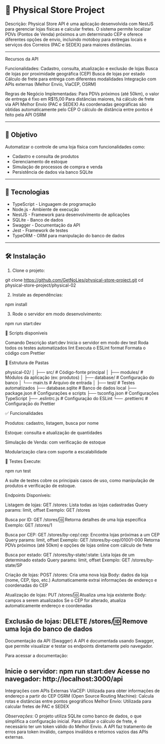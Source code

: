 # 🏬 Physical Store Project

Descrição:
Physical Store API é uma aplicação desenvolvida com NestJS para gerenciar lojas físicas e calcular fretes. O sistema permite localizar PDVs (Pontos de Venda) próximos a um determinado CEP e oferece diferentes opções de envio, incluindo motoboy para entregas locais e serviços dos Correios (PAC e SEDEX) para maiores distâncias.

---

Recursos da API

Funcionalidades:
Cadastro, consulta, atualização e exclusão de lojas
Busca de lojas por proximidade geográfica (CEP)
Busca de lojas por estado
Cálculo de frete para entrega com diferentes modalidades
Integração com APIs externas (Melhor Envio, ViaCEP, OSRM)

Regras de Negócio Implementadas:
Para PDVs próximos (até 50km), o valor de entrega é fixo em R$15,00
Para distâncias maiores, há cálculo de frete via API Melhor Envio (PAC e SEDEX)
As coordenadas geográficas são obtidas automaticamente pelo CEP
O cálculo de distância entre pontos é feito pela API OSRM

---

## 🎯 Objetivo

Automatizar o controle de uma loja física com funcionalidades como:

- Cadastro e consulta de produtos
- Gerenciamento de estoque
- Simulação de processos de compra e venda
- Persistência de dados via banco SQLite

---

## 🧰 Tecnologias

- TypeScript - Linguagem de programação
- Node.js - Ambiente de execução
- NestJS - Framework para desenvolvimento de aplicações
- SQLite - Banco de dados
- Swagger - Documentação da API
- Jest - Framework de testes
- TypeORM - ORM para manipulação do banco de dados

---

## 🛠️ Instalação

1. Clone o projeto:

git clone https://github.com/GetNoLies/physical-store-project.git
cd physical-store-project/physical-02

2. Instale as dependências:

npm install

3. Rode o servidor em modo desenvolvimento:

npm run start:dev

📜 Scripts disponíveis

Comando	      Descrição
start:dev	  Inicia o servidor em modo dev
test	      Roda todos os testes automatizados
lint	      Executa o ESLint
format	      Formata o código com Prettier

📂 Estrutura de Pastas

physical-02/
│
├── src/                     # Código-fonte principal
│   ├── modules/             # Módulos da aplicação (ex: produtos)
│   ├── database/            # Configuração do banco
│   └── main.ts              # Arquivo de entrada
│
├── test/                    # Testes automatizados
├── database.sqlite          # Banco de dados local
├── package.json             # Configurações e scripts
├── tsconfig.json            # Configurações TypeScript
├── .eslintrc.js             # Configuração do ESLint
└── .prettierrc              # Configuração do Prettier

✅ Funcionalidades

Produtos: cadastro, listagem, busca por nome

Estoque: consulta e atualização de quantidades

Simulação de Venda: com verificação de estoque

Modularização clara com suporte a escalabilidade

🧪 Testes
Execute:

npm run test

A suíte de testes cobre os principais casos de uso, como manipulação de produtos e verificação de estoque.

Endpoints Disponíveis:

Listagem de lojas:
GET /stores: Lista todas as lojas cadastradas
Query params: limit, offset
Exemplo: GET /stores

Busca por ID:
GET /stores/:id: Retorna detalhes de uma loja específica
Exemplo: GET /stores/1

Busca por CEP:
GET /stores/by-cep/:cep: Encontra lojas próximas a um CEP
Query params: limit, offset
Exemplo: GET /stores/by-cep/01001-000
Retorna PDVs próximos (até 50km) e opções de lojas online com cálculo de frete

Busca por estado:
GET /stores/by-state/:state: Lista lojas de um determinado estado
Query params: limit, offset
Exemplo: GET /stores/by-state/SP

Criação de lojas:
POST /stores: Cria uma nova loja
Body: dados da loja (nome, CEP, tipo, etc.)
Automaticamente extrai informações de endereço e coordenadas do CEP

Atualização de lojas:
PUT /stores/:id: Atualiza uma loja existente
Body: campos a serem atualizados
Se o CEP for alterado, atualiza automaticamente endereço e coordenadas

Exclusão de lojas:
DELETE /stores/:id: Remove uma loja do banco de dados
---------------------------------------------------------------------------------------------------

Documentação da API (Swagger)
A API é documentada usando Swagger, que permite visualizar e testar os endpoints diretamente pelo navegador.

Para acessar a documentação:

Inicie o servidor: npm run start:dev
Acesse no navegador: http://localhost:3000/api
-----------------------------------------------------------------------------------------------------

Integrações com APIs Externas
ViaCEP: Utilizada para obter informações de endereço a partir do CEP
OSRM (Open Source Routing Machine): Calcula rotas e distâncias entre pontos geográficos
Melhor Envio: Utilizada para calcular fretes de PAC e SEDEX

*Observações*:
O projeto utiliza SQLite como banco de dados, o que simplifica a configuração inicial.
Para utilizar o cálculo de frete, é necessário ter um token válido do Melhor Envio.
A API faz tratamento de erros para token inválido, campos inválidos e retornos vazios das APIs externas.